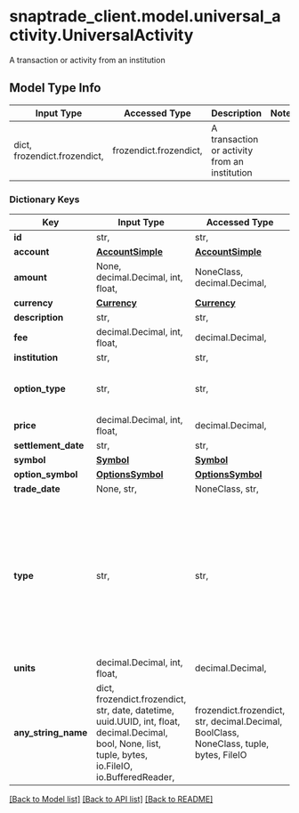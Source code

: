 # snaptrade_client.model.universal_activity.UniversalActivity

A transaction or activity from an institution

## Model Type Info
Input Type | Accessed Type | Description | Notes
------------ | ------------- | ------------- | -------------
dict, frozendict.frozendict,  | frozendict.frozendict,  | A transaction or activity from an institution | 

### Dictionary Keys
Key | Input Type | Accessed Type | Description | Notes
------------ | ------------- | ------------- | ------------- | -------------
**id** | str,  | str,  |  | [optional] 
**account** | [**AccountSimple**](AccountSimple.md) | [**AccountSimple**](AccountSimple.md) |  | [optional] 
**amount** | None, decimal.Decimal, int, float,  | NoneClass, decimal.Decimal,  |  | [optional] 
**currency** | [**Currency**](Currency.md) | [**Currency**](Currency.md) |  | [optional] 
**description** | str,  | str,  |  | [optional] 
**fee** | decimal.Decimal, int, float,  | decimal.Decimal,  |  | [optional] 
**institution** | str,  | str,  |  | [optional] 
**option_type** | str,  | str,  | If an option transaction, then it&#x27;s type (BUY_TO_OPEN, SELL_TO_CLOSE, etc), otherwise empty string | [optional] 
**price** | decimal.Decimal, int, float,  | decimal.Decimal,  |  | [optional] 
**settlement_date** | str,  | str,  |  | [optional] 
**symbol** | [**Symbol**](Symbol.md) | [**Symbol**](Symbol.md) |  | [optional] 
**option_symbol** | [**OptionsSymbol**](OptionsSymbol.md) | [**OptionsSymbol**](OptionsSymbol.md) |  | [optional] 
**trade_date** | None, str,  | NoneClass, str,  |  | [optional] 
**type** | str,  | str,  | Potential values include - DIVIDEND - BUY - SELL - CONTRIBUTION - WITHDRAWAL - EXTERNAL_ASSET_TRANSFER_IN - EXTERNAL_ASSET_TRANSFER_OUT - INTERNAL_CASH_TRANSFER_IN - INTERNAL_CASH_TRANSFER_OUT - INTERNAL_ASSET_TRANSFER_IN - INTERNAL_ASSET_TRANSFER_OUT - INTEREST - REBATE - GOV_GRANT - TAX - FEE - REI - FXT | [optional] 
**units** | decimal.Decimal, int, float,  | decimal.Decimal,  | Usually but not necessarily an integer | [optional] 
**any_string_name** | dict, frozendict.frozendict, str, date, datetime, uuid.UUID, int, float, decimal.Decimal, bool, None, list, tuple, bytes, io.FileIO, io.BufferedReader,  | frozendict.frozendict, str, decimal.Decimal, BoolClass, NoneClass, tuple, bytes, FileIO | any string name can be used but the value must be the correct type | [optional]

[[Back to Model list]](../../README.md#documentation-for-models) [[Back to API list]](../../README.md#documentation-for-api-endpoints) [[Back to README]](../../README.md)


